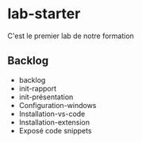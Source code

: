 # lab-starter

C'est le premier lab de notre formation 

## Backlog 
- backlog
- init-rapport
- init-présentation
- Configuration-windows
- Installation-vs-code
- Installation-extension
- Exposé code snippets

